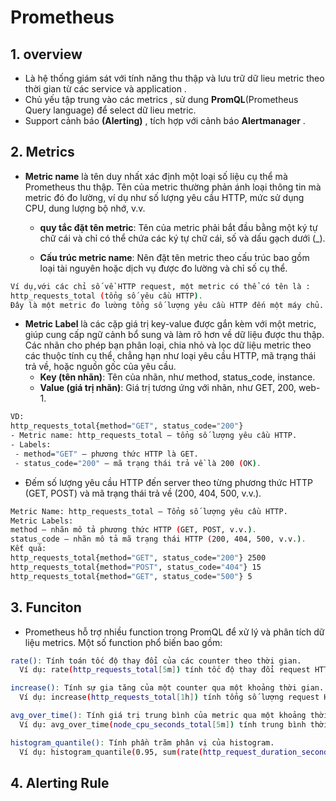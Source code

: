 # Prometheus

## 1. overview

- Là hệ thống giám sát với tính năng thu thập và lưu trữ dữ lieu metric theo thời gian từ các service và application .
- Chủ yếu tập trung vào các metrics , sử dung **PromQL**(Prometheus Query language) để select dữ lieu metric.
- Support cảnh báo **(Alerting)** , tích hợp với cảnh báo **Alertmanager** .

## 2. Metrics

- **Metric name** là tên duy nhất xác định một loại số liệu cụ thể mà Prometheus thu thập. Tên của metric thường phản ánh loại thông tin mà metric đó đo lường, ví dụ như số lượng yêu cầu HTTP, mức sử dụng CPU, dung lượng bộ nhớ, v.v.

  - **quy tắc đặt tên metric**: Tên của metric phải bắt đầu bằng một ký tự chữ cái và chỉ có thể chứa các ký tự chữ cái, số và dấu gạch dưới (_).

  - **Cấu trúc metric name**: Nên đặt tên metric theo cấu trúc bao gồm loại tài nguyên hoặc dịch vụ được đo lường và chỉ số cụ thể.

```sh
Ví dụ,với các chỉ số về HTTP request, một metric có thể có tên là :
http_requests_total (tổng số yêu cầu HTTP).
Đây là một metric đo lường tổng số lượng yêu cầu HTTP đến một máy chủ.
```

- **Metric Label** là các cặp giá trị key-value được gắn kèm với một metric, giúp cung cấp ngữ cảnh bổ sung và làm rõ hơn về dữ liệu được thu thập. Các nhãn cho phép bạn phân loại, chia nhỏ và lọc dữ liệu metric theo các thuộc tính cụ thể, chẳng hạn như loại yêu cầu HTTP, mã trạng thái trả về, hoặc nguồn gốc của yêu cầu.
   - **Key (tên nhãn)**: Tên của nhãn, như method, status_code, instance.
   - **Value (giá trị nhãn)**: Giá trị tương ứng với nhãn, như GET, 200, web-1.
```sh
VD:
http_requests_total{method="GET", status_code="200"}
- Metric name: http_requests_total — tổng số lượng yêu cầu HTTP.
- Labels:
 - method="GET" — phương thức HTTP là GET.
 - status_code="200" — mã trạng thái trả về là 200 (OK).
```
- Đếm số lượng yêu cầu HTTP đến server theo từng phương thức HTTP (GET, POST) và mã trạng thái trả về (200, 404, 500, v.v.).
```sh
Metric Name: http_requests_total — Tổng số lượng yêu cầu HTTP.
Metric Labels:
method — nhãn mô tả phương thức HTTP (GET, POST, v.v.).
status_code — nhãn mô tả mã trạng thái HTTP (200, 404, 500, v.v.).
Kết quả:
http_requests_total{method="GET", status_code="200"} 2500
http_requests_total{method="POST", status_code="404"} 15
http_requests_total{method="GET", status_code="500"} 5
```
## 3. Funciton
- Prometheus hỗ trợ nhiều function trong PromQL để xử lý và phân tích dữ liệu metrics. Một số function phổ biến bao gồm:
```sh
rate(): Tính toán tốc độ thay đổi của các counter theo thời gian.
  Ví dụ: rate(http_requests_total[5m]) tính tốc độ thay đổi request HTTP trong 5 phút qua.

increase(): Tính sự gia tăng của một counter qua một khoảng thời gian.
  Ví dụ: increase(http_requests_total[1h]) tính tổng số lượng request HTTP trong 1 giờ qua.

avg_over_time(): Tính giá trị trung bình của metric qua một khoảng thời gian.
  Ví dụ: avg_over_time(node_cpu_seconds_total[5m]) tính trung bình thời gian CPU trong 5 phút qua.

histogram_quantile(): Tính phần trăm phân vị của histogram.
  Ví dụ: histogram_quantile(0.95, sum(rate(http_request_duration_seconds_bucket[5m])) by (le)) tính phần trăm phân vị 95th của thời gian phản hồi HTTP request.
```
## 4. Alerting Rule
